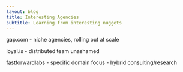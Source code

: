 ```yaml
---
layout: blog
title: Interesting Agencies
subtitle: Learning from interesting nuggets
---
```


gap.com - niche agencies, rolling out at scale

loyal.is - distributed team unashamed

fastforwardlabs - specific domain focus - hybrid consulting/research


